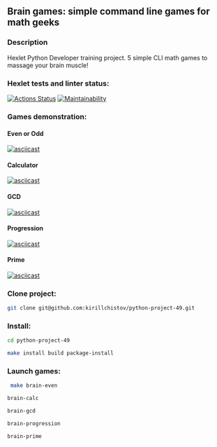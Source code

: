 ## Brain games: simple command line games for math geeks

### Description
Hexlet Python Developer training project. 
5 simple CLI math games to massage your brain muscle!

### Hexlet tests and linter status:
[![Actions Status](https://github.com/kirillchistov/python-project-49/actions/workflows/hexlet-check.yml/badge.svg)](https://github.com/kirillchistov/python-project-49/actions)
[![Maintainability](https://api.codeclimate.com/v1/badges/d922981a966fe718675c/maintainability)](https://codeclimate.com/github/kirillchistov/python-project-49/maintainability)

### Games demonstration:
#### Even or Odd
[![asciicast](https://asciinema.org/a/dlQOtcH4vj3BaRuQO2RCoIeZe.svg)](https://asciinema.org/a/dlQOtcH4vj3BaRuQO2RCoIeZe)

#### Calculator
[![asciicast](https://asciinema.org/a/E29QwWYPuXMewW1Or9MtxSPZe.svg)](https://asciinema.org/a/E29QwWYPuXMewW1Or9MtxSPZe)

#### GCD
[![asciicast](https://asciinema.org/a/15PStstVD4fffAkQyiSkWaS2k.svg)](https://asciinema.org/a/15PStstVD4fffAkQyiSkWaS2k)

#### Progression
[![asciicast](https://asciinema.org/a/8WaUfbo0r1WZlRI5qVAhbJNTe.svg)](https://asciinema.org/a/8WaUfbo0r1WZlRI5qVAhbJNTe)

#### Prime
[![asciicast](https://asciinema.org/a/1LcNS6IPgNUhitR4dnyUvfZsx.svg)](https://asciinema.org/a/1LcNS6IPgNUhitR4dnyUvfZsx)


### Clone project:
```sh
git clone git@github.com:kirillchistov/python-project-49.git
```

### Install:
```sh
cd python-project-49
```
```sh
make install build package-install
```

### Launch games:
```sh
 make brain-even
```
```sh
brain-calc 
```
```sh
brain-gcd 
```
```sh
brain-progression 
```
```sh
brain-prime
```